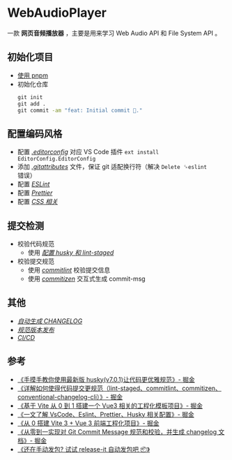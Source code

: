 # WebAudioPlayer

一款 **网页音频播放器** ，主要是用来学习 Web Audio API 和 File System API 。

## 初始化项目

- [使用 pnpm](/docs/pnpm%E4%BD%BF%E7%94%A8.md)
- 初始化仓库
  ```cmd
  git init
  git add .
  git commit -am "feat: Initial commit 🎉."
  ```

## 配置编码风格

- 配置 [_.editorconfig_](/.editorconfig) 对应 VS Code 插件 `ext install EditorConfig.EditorConfig`
- 添加 [_.gitattributes_](/.gitattributes) 文件，保证 git 适配换行符（解决 `Delete `␍`eslint` 错误）
- 配置 [_ESLint_](/docs/%E9%85%8D%E7%BD%AEESLint.md)
- 配置 [_Prettier_](/docs/%E9%85%8D%E7%BD%AEPrettier.md)
- 配置 [_CSS 相关_](/docs/%E9%85%8D%E7%BD%AECSS%E7%9B%B8%E5%85%B3.md)

## 提交检测

- 校验代码规范
  - 使用 [_配置 husky 和 lint-staged_](/docs/配置husky和lint-staged.md)
- 校验提交规范
  - 使用 [_commitlint_](/docs/commitlint.md) 校验提交信息
  - 使用 [_commitizen_](/docs/commitizen.md) 交互式生成 commit-msg

## 其他

- [_自动生成 CHANGELOG_](/docs/%E8%87%AA%E5%8A%A8%E7%94%9F%E6%88%90%20changelog.md)
- [_规范版本发布_](/docs/%E8%A7%84%E8%8C%83%E7%89%88%E6%9C%AC%E5%8F%91%E5%B8%83.md)
- [_CI/CD_](/docs/CICD.md)

## 参考

- [《手摸手教你使用最新版 husky(v7.0.1)让代码更优雅规范》- 掘金](https://juejin.cn/post/6982192362583752741)
- [《详解如何使得代码提交更规范（lint-staged、commitlint、commitizen、conventional-changelog-cli）》- 掘金](https://juejin.cn/post/6976891381914533918)
- [《基于 Vite 从 0 到 1 搭建一个 Vue3 相关的工程化模板项目》- 掘金](https://juejin.cn/post/7174643560594014245)
- [《一文了解 VsCode、Eslint、Prettier、Husky 相关配置》- 掘金](https://juejin.cn/post/7169889743486844965)
- [《从 0 搭建 Vite 3 + Vue 3 前端工程化项目》- 掘金](https://juejin.cn/post/7156957907890733063)
- [《从零到一实现对 Git Commit Message 规范和校验，并生成 changelog 文档》- 掘金](https://juejin.cn/post/7005135785263366157#heading-9)
- [《还在手动发包? 试试 release-it 自动发包吧 📦》](https://juejin.cn/post/7172885546362994702#heading-5)
